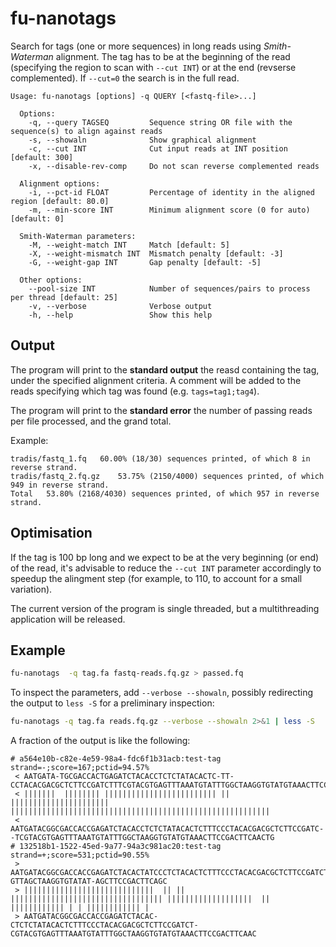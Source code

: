 

# fu-nanotags

Search for tags (one or more sequences) in long reads using _Smith-Waterman_ 
alignment.
The tag has to be at the beginning of the read (specifying the region to scan
with `--cut INT`) or at the end (revserse complemented). If `--cut=0` the search
is in the full read.

```
Usage: fu-nanotags [options] -q QUERY [<fastq-file>...]

  Options:
    -q, --query TAGSEQ         Sequence string OR file with the sequence(s) to align against reads
    -s, --showaln              Show graphical alignment
    -c, --cut INT              Cut input reads at INT position [default: 300]
    -x, --disable-rev-comp     Do not scan reverse complemented reads
  
  Alignment options:
    -i, --pct-id FLOAT         Percentage of identity in the aligned region [default: 80.0]
    -m, --min-score INT        Minimum alignment score (0 for auto) [default: 0]
  
  Smith-Waterman parameters:
    -M, --weight-match INT     Match [default: 5]
    -X, --weight-mismatch INT  Mismatch penalty [default: -3]
    -G, --weight-gap INT       Gap penalty [default: -5]

  Other options:
    --pool-size INT            Number of sequences/pairs to process per thread [default: 25]
    -v, --verbose              Verbose output
    -h, --help                 Show this help
```

## Output

The program will print to the **standard output** the reasd containing the tag, 
under the specified alignment criteria.
A comment will be added to the reads specifying which tag was found (e.g. `tags=tag1;tag4`).

The program will print to the **standard error** the number of passing reads per file processed,
and the grand total. 

Example:
```
tradis/fastq_1.fq	60.00% (18/30) sequences printed, of which 8 in reverse strand.
tradis/fastq_2.fq.gz	53.75% (2150/4000) sequences printed, of which 949 in reverse strand.
Total	53.80% (2168/4030) sequences printed, of which 957 in reverse strand.
```

## Optimisation

If the tag is 100 bp long and we expect to be at the very beginning (or end) of the read,
it's advisable to reduce the `--cut INT` parameter accordingly to speedup the alingment
step (for example, to 110, to account for a small variation).

The current version of the program is single threaded, but a multithreading application 
will be released.

## Example

```bash
fu-nanotags  -q tag.fa fastq-reads.fq.gz > passed.fq
```

To inspect the parameters, add `--verbose --showaln`, 
possibly redirecting the output to `less -S` for a preliminary inspection:

```bash
fu-nanotags -q tag.fa reads.fq.gz --verbose --showaln 2>&1 | less -S
```

A fraction of the output is like the following:

```
# a564e10b-c82e-4e59-98a4-fdc6f1b31acb:test-tag strand=-;score=167;pctid=94.57%
 < AATGATA-TGCGACCACTGAGATCTACACCTCTCTATACACTC-TT-CCTACACGACGCTCTTCCGATCTTTCGTACGTGAGTTTAAATGTATTTGGCTAAGGTGTATGTAAACTTCCGACTTCAACTG
 < |||||||  |||||||| ||||||||||||||||||||||||| || ||||||||||||||||||||||  ||||||||||||||||||||||||||||||||||||||||||||||||||||||||||
 < AATGATACGGCGACCACCGAGATCTACACCTCTCTATACACTCTTTCCCTACACGACGCTCTTCCGATC--TCGTACGTGAGTTTAAATGTATTTGGCTAAGGTGTATGTAAACTTCCGACTTCAACTG
# 132518b1-1522-45ed-9a77-94a3c981ac20:test-tag strand=+;score=531;pctid=90.55%
 > AATGATACGGCGACCACCGAGATCTACACTATCCCTCTACACTCTTTCCCTACACGACGCTCTTCCGATCTACGTACGTGAGTTTAAATGT-GTTAGCTAAGGTGTATAT-AGCTTCCGACTTCAGC
 > |||||||||||||||||||||||||||||  || || |||||||||||||||||||||||||||||||||| |||||||||||||||||||  || |||||||||||| | | |||||||||||| |
 > AATGATACGGCGACCACCGAGATCTACAC-CTCTCTATACACTCTTTCCCTACACGACGCTCTTCCGATCT-CGTACGTGAGTTTAAATGTATTTGGCTAAGGTGTATGTAAACTTCCGACTTCAAC
```